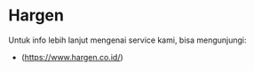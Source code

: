 # Hargen

Untuk info lebih lanjut mengenai service kami, bisa mengunjungi:
* (https://www.hargen.co.id/)
